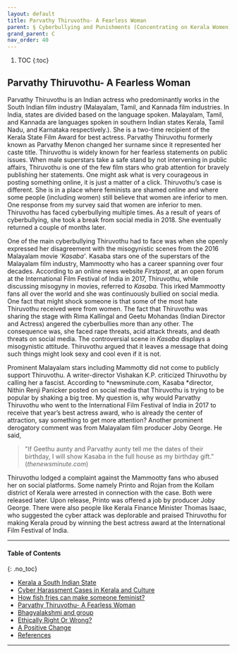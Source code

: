 ```yaml
---
layout: default
title: Parvathy Thiruvothu- A Fearless Woman 
parent: § Cyberbullying and Punishments (Concentrating on Kerala Women) 
grand_parent: C
nav_order: 40 
---
```

<style>
.dont-break-out {
  /* These are technically the same, but use both */
  overflow-wrap: break-word;
  word-wrap: break-word;

     -ms-word-break: break-all;
  /* This is the dangerous one in WebKit, as it breaks things wherever */
  word-break: break-all;
  /* Instead use this non-standard one: */
  word-break: break-word;
}

.youtube-container {
    position: relative;
    width: 100%;
    height: 0;
    padding-bottom: 56.25%;
}
.youtube-video {
    position: absolute;
    top: 0;
    left: 0;
    width: 100%;
    height: 100%;
}

</style>

<div class="dont-break-out" markdown="1">

1. TOC
{:toc}

## Parvathy Thiruvothu- A Fearless Woman

Parvathy Thiruvothu is an Indian actress who predominantly works in the South Indian film industry (Malayalam, Tamil, and Kannada film industries. In India, states are divided based on the language spoken. Malayalam, Tamil, and Kannada are languages spoken in southern Indian states Kerala, Tamil Nadu, and Karnataka respectively.). She is a two-time recipient of the Kerala State Film Award for best actress. Parvathy Thiruvothu formerly known as Parvathy Menon changed her surname since it represented her caste title. Thiruvothu is widely known for her fearless statements on public issues. When male superstars take a safe stand by not intervening in public affairs, Thiruvothu is one of the few film stars who grab attention for bravely publishing her statements. One might ask what is very courageous in posting something online, it is just a matter of a click. Thiruvothu’s case is different. She is in a place where feminists are shamed online and where some people (including women) still believe that women are inferior to men. One response from my survey said that women are inferior to men. Thiruvothu has faced cyberbullying multiple times. As a result of years of cyberbullying, she took a break from social media in 2018. She eventually returned a couple of months later.

One of the main cyberbullying Thiruvothu had to face was when she openly expressed her disagreement with the misogynistic scenes from the 2016 Malayalam movie *‘Kasaba’*. Kasaba stars one of the superstars of the Malayalam film industry, Mammootty who has a career spanning over four decades. According to an online news website *Firstpost*, at an open forum at the International Film Festival of India in 2017, Thiruvothu, while discussing misogyny in movies, referred to *Kasaba*. This irked Mammootty fans all over the world and she was continuously bullied on social media. One fact that might shock someone is that some of the most hate Thiruvothu received were from women. The fact that Thiruvothu was sharing the stage with Rima Kallingal and Geetu Mohandas (Indian Director and Actress) angered the cyberbullies more than any other. The consequence was, she faced rape threats, acid attack threats, and death threats on social media. The controversial scene in *Kasaba* displays a misogynistic attitude. Thiruvothu argued that it leaves a message that doing such things might look sexy and cool even if it is not.

Prominent Malayalam stars including Mammotty did not come to publicly support Thiruvothu. A writer-director Vishakan K.P. criticized Thiruvothu by calling her a fascist. According to *newsminute.com, Kasaba *director, Nithin Renji Panicker posted on social media that Thiruvothu is trying to be popular by shaking a big tree. My question is, why would Parvathy Thiruvothu who went to the International Film Festival of India in 2017 to receive that year’s best actress award, who is already the center of attraction, say something to get more attention? Another prominent derogatory comment was from Malayalam film producer Joby George. He said,

> "If Geethu aunty and Parvathy aunty tell me the dates of their birthday, I will show Kasaba in the full house as my birthday gift." (*thenewsminute.com*)

Thiruvothu lodged a complaint against the Mammootty fans who abused her on social platforms. Some namely Printo and Rojan from the Kollam district of Kerala were arrested in connection with the case. Both were released later. Upon release, Printo was offered a job by producer Joby George. There were also people like Kerala Finance Minister Thomas Isaac, who suggested the cyber attack was deplorable and praised Thiruvothu for making Kerala proud by winning the best actress award at the International Film Festival of India.

***

#### Table of Contents
{: .no_toc}

<ul><li> <a href="/docs/cyberbully/Cyberbullying-and-Punishments-Concentrating-on-Kerala-Women-1/">Kerala a South Indian State</a></li><li> <a href="/docs/cyberbully/Cyberbullying-and-Punishments-Concentrating-on-Kerala-Women-2/">Cyber Harassment Cases in Kerala and Culture</a></li><li> <a href="/docs/cyberbully/Cyberbullying-and-Punishments-Concentrating-on-Kerala-Women-3/">How fish fries can make someone feminist?</a></li><li> <a href="/docs/cyberbully/Cyberbullying-and-Punishments-Concentrating-on-Kerala-Women-4/">Parvathy Thiruvothu- A Fearless Woman</a></li><li> <a href="/docs/cyberbully/Cyberbullying-and-Punishments-Concentrating-on-Kerala-Women-5/">Bhagyalakshmi and group</a></li><li> <a href="/docs/cyberbully/Cyberbullying-and-Punishments-Concentrating-on-Kerala-Women-6/">Ethically Right Or Wrong?</a></li><li> <a href="/docs/cyberbully/Cyberbullying-and-Punishments-Concentrating-on-Kerala-Women-7/">A Positive Change</a></li><li> <a href="/docs/cyberbully/Cyberbullying-and-Punishments-Concentrating-on-Kerala-Women-8/">References</a></li></ul>

***

</div>
